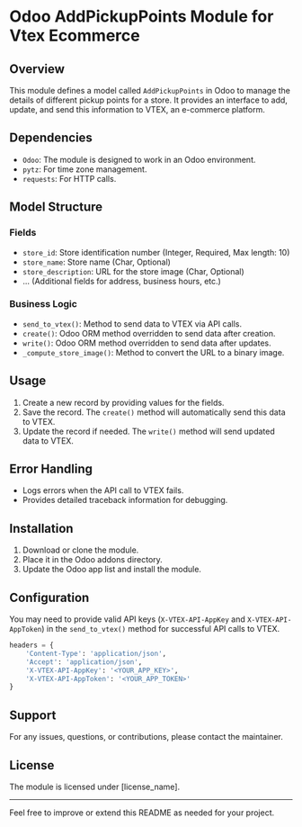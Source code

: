 # Odoo AddPickupPoints Module for Vtex Ecommerce

## Overview

This module defines a model called `AddPickupPoints` in Odoo to manage the details of different pickup points for a store. It provides an interface to add, update, and send this information to VTEX, an e-commerce platform.

## Dependencies

- `Odoo`: The module is designed to work in an Odoo environment.
- `pytz`: For time zone management.
- `requests`: For HTTP calls.

## Model Structure

### Fields

- `store_id`: Store identification number (Integer, Required, Max length: 10)
- `store_name`: Store name (Char, Optional)
- `store_description`: URL for the store image (Char, Optional)
- ... (Additional fields for address, business hours, etc.)

### Business Logic

- `send_to_vtex()`: Method to send data to VTEX via API calls.
- `create()`: Odoo ORM method overridden to send data after creation.
- `write()`: Odoo ORM method overridden to send data after updates.
- `_compute_store_image()`: Method to convert the URL to a binary image.

## Usage

1. Create a new record by providing values for the fields.
2. Save the record. The `create()` method will automatically send this data to VTEX.
3. Update the record if needed. The `write()` method will send updated data to VTEX.

## Error Handling

- Logs errors when the API call to VTEX fails.
- Provides detailed traceback information for debugging.

## Installation

1. Download or clone the module.
2. Place it in the Odoo addons directory.
3. Update the Odoo app list and install the module.

## Configuration

You may need to provide valid API keys (`X-VTEX-API-AppKey` and `X-VTEX-API-AppToken`) in the `send_to_vtex()` method for successful API calls to VTEX.

```python
headers = {
    'Content-Type': 'application/json',
    'Accept': 'application/json',
    'X-VTEX-API-AppKey': '<YOUR_APP_KEY>',
    'X-VTEX-API-AppToken': '<YOUR_APP_TOKEN>'
}
```

## Support

For any issues, questions, or contributions, please contact the maintainer.

## License

The module is licensed under [license_name].

---

Feel free to improve or extend this README as needed for your project.